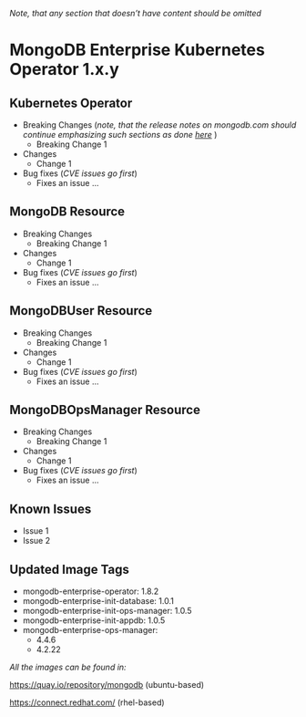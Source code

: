 *Note, that any section that doesn’t have content should be omitted*

# MongoDB Enterprise Kubernetes Operator 1.x.y

## Kubernetes Operator

* Breaking Changes (*note, that the release notes on mongodb.com should continue emphasizing such sections as done [here](https://docs.mongodb.com/kubernetes-operator/stable/release-notes/#k8s-op-full-1-8-0)* )
  * Breaking Change 1
* Changes
  * Change 1
* Bug fixes (*CVE issues go first*)
  * Fixes an issue ...


## MongoDB Resource
* Breaking Changes
  * Breaking Change 1
* Changes
  * Change 1
* Bug fixes (*CVE issues go first*)
  * Fixes an issue ...

## MongoDBUser Resource
* Breaking Changes
  * Breaking Change 1
* Changes
  * Change 1
* Bug fixes (*CVE issues go first*)
  * Fixes an issue ...

## MongoDBOpsManager Resource

* Breaking Changes
  * Breaking Change 1
* Changes
  * Change 1
* Bug fixes (*CVE issues go first*)
  * Fixes an issue ...

## Known Issues
* Issue 1
* Issue 2

## Updated Image Tags
* mongodb-enterprise-operator: 1.8.2
* mongodb-enterprise-init-database: 1.0.1
* mongodb-enterprise-init-ops-manager: 1.0.5
* mongodb-enterprise-init-appdb: 1.0.5
* mongodb-enterprise-ops-manager: 
  * 4.4.6
  * 4.2.22

*All the images can be found in:*

https://quay.io/repository/mongodb (ubuntu-based)

https://connect.redhat.com/ (rhel-based)



